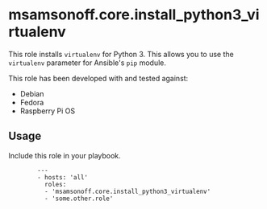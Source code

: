 # msamsonoff.core.install\_python3\_virtualenv

This role installs `virtualenv` for Python 3.
This allows you to use the `virtualenv` parameter for Ansible's `pip` module.

This role has been developed with and tested against:

* Debian
* Fedora
* Raspberry Pi OS

## Usage

Include this role in your playbook.

            ---
            - hosts: 'all'
              roles:
              - 'msamsonoff.core.install_python3_virtualenv'
              - 'some.other.role'
